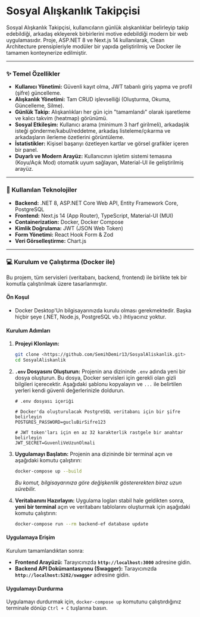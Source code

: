 # Sosyal Alışkanlık Takipçisi

Sosyal Alışkanlık Takipçisi, kullanıcıların günlük alışkanlıklar belirleyip takip edebildiği, arkadaş ekleyerek birbirlerini motive edebildiği modern bir web uygulamasıdır. Proje, ASP.NET 8 ve Next.js 14 kullanılarak, Clean Architecture prensipleriyle modüler bir yapıda geliştirilmiş ve Docker ile tamamen konteynerize edilmiştir.

---

### ✨ Temel Özellikler

*   **Kullanıcı Yönetimi:** Güvenli kayıt olma, JWT tabanlı giriş yapma ve profil (şifre) güncelleme.
*   **Alışkanlık Yönetimi:** Tam CRUD işlevselliği (Oluşturma, Okuma, Güncelleme, Silme).
*   **Günlük Takip:** Alışkanlıkları her gün için "tamamlandı" olarak işaretleme ve kalıcı takvim (heatmap) görünümü.
*   **Sosyal Etkileşim:** Kullanıcı arama (minimum 3 harf girilmeli), arkadaşlık isteği gönderme/kabul/reddetme, arkadaş listeleme/çıkarma ve arkadaşların ilerleme özetlerini görüntüleme.
*   **İstatistikler:** Kişisel başarıyı özetleyen kartlar ve görsel grafikler içeren bir panel.
*   **Duyarlı ve Modern Arayüz:** Kullanıcının işletim sistemi temasına (Koyu/Açık Mod) otomatik uyum sağlayan, Material-UI ile geliştirilmiş arayüz.

---

### 🚀 Kullanılan Teknolojiler

*   **Backend:** .NET 8, ASP.NET Core Web API, Entity Framework Core, PostgreSQL
*   **Frontend:** Next.js 14 (App Router), TypeScript, Material-UI (MUI)
*   **Containerization:** Docker, Docker Compose
*   **Kimlik Doğrulama:** JWT (JSON Web Token)
*   **Form Yönetimi:** React Hook Form & Zod
*   **Veri Görselleştirme:** Chart.js

---

### 💻 Kurulum ve Çalıştırma (Docker ile)

Bu projem, tüm servisleri (veritabanı, backend, frontend) ile birlikte tek bir komutla çalıştırılmak üzere tasarlanmıştır.

#### Ön Koşul
*   Docker Desktop'Un bilgisayarınızda kurulu olması gerekmektedir. Başka hiçbir şeye (.NET, Node.js, PostgreSQL vb.) ihtiyacınız yoktur.

#### Kurulum Adımları

1.  **Projeyi Klonlayın:**
    ```bash
    git clone <https://github.com/SemihDemir13/SosyalAliskanlik.git>
    cd SosyalAliskanlik
    ```

2.  **`.env` Dosyasını Oluşturun:**
    Projenin ana dizininde `.env` adında yeni bir dosya oluşturun. Bu dosya, Docker servisleri için gerekli olan gizli bilgileri içerecektir. Aşağıdaki şablonu kopyalayın ve `...` ile belirtilen yerleri kendi güvenli değerlerinizle doldurun.

    ```env
    # .env dosyası içeriği
    
    # Docker'da oluşturulacak PostgreSQL veritabanı için bir şifre belirleyin
    POSTGRES_PASSWORD=gucluBirSifre123
    
    # JWT token'ları için en az 32 karakterlik rastgele bir anahtar belirleyin
    JWT_SECRET=GuvenliVeUzunOlmali
    ```

3.  **Uygulamayı Başlatın:**
    Projenin ana dizininde bir terminal açın ve aşağıdaki komutu çalıştırın:
    ```bash
    docker-compose up --build
    ```
    *Bu komut, bilgisayarınıza göre değişkenlik göstererekten biraz uzun sürebilir.*

4.  **Veritabanını Hazırlayın:**
    Uygulama logları stabil hale geldikten sonra, **yeni bir terminal** açın ve veritabanı tablolarını oluşturmak için aşağıdaki komutu çalıştırın:
    ```bash
    docker-compose run --rm backend-ef database update
    ```

#### Uygulamaya Erişim

Kurulum tamamlandıktan sonra:
*   **Frontend Arayüzü:** Tarayıcınızda **`http://localhost:3000`** adresine gidin.
*   **Backend API Dokümantasyonu (Swagger):** Tarayıcınızda **`http://localhost:5282/swagger`** adresine gidin.

#### Uygulamayı Durdurma

Uygulamayı durdurmak için, `docker-compose up` komutunu çalıştırdığınız terminale dönüp `Ctrl + C` tuşlarına basın.

